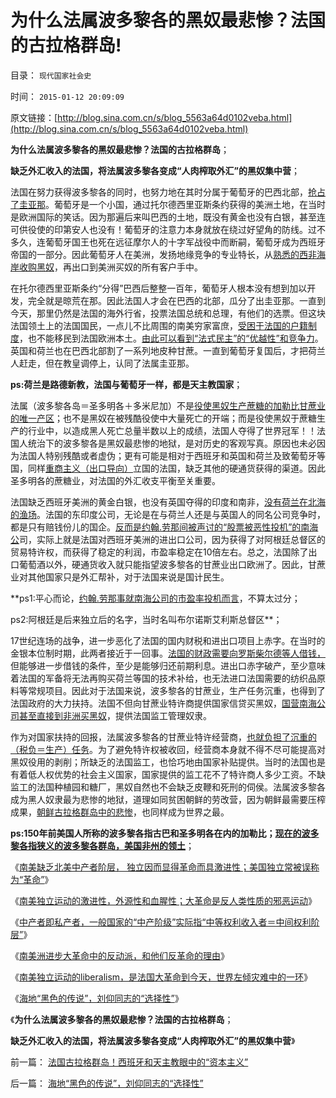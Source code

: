 # 为什么法属波多黎各的黑奴最悲惨？法国的古拉格群岛!

目录： `现代国家社会史` 

时间： `2015-01-12 20:09:09` 

原文链接：[http://blog.sina.com.cn/s/blog_5563a64d0102veba.html](http://blog.sina.com.cn/s/blog_5563a64d0102veba.html)

**为什么法属波多黎各的黑奴最悲惨？法国的古拉格群岛**；

**缺乏外汇收入的法国，将法属波多黎各变成“人肉榨取外汇”的黑奴集中营**；

法国在努力获得波多黎各的同时，也努力地在其时分属于葡萄牙的巴西北部，[抢占了圭亚那](../../../2011/8/18/欧洲资本主义没有从美洲“资本积累”.md)。葡萄牙是一个小国，通过托尔德西里亚斯条约获得的美洲土地，在当时是欧洲国际的笑话。因为那遍后来叫巴西的土地，既没有黄金也没有白银，甚至连可供役使的印第安人也没有！葡萄牙的注意力本身就放在绕过好望角的防线。过不多久，连葡萄牙国王也死在远征摩尔人的十字军战役中而断嗣，葡萄牙成为西班牙帝国的一部分。因此葡萄牙人在美洲，发扬地缘竞争的专业特长，从[熟悉的西非海岸收购黑奴](../../../2011/5/6/黑奴贸易，美国不是主角.md)，再出口到美洲买奴的所有客户手中。

在托尔德西里亚斯条约“分得”巴西后整整一百年，葡萄牙人根本没有想到加以开发，完全就是晾荒在那。因此法国人才会在巴西的北部，瓜分了出圭亚那。一直到今天，那里仍然是法国的海外行省，投票法国总统和总理，有他们的选票。但这块法国领土上的法国国民，一点儿不比周围的南美穷家富庶，[受困于法国的户籍制度](../../../2009/10/26/地区差别是户籍制度合理性的充分理由.md)，也不能移民到法国欧洲本土。[由此可以看到“法式民主”的“优越性”和竞争力](../../../2011/8/18/法国最不懂人权；加息不是利空.md)。英国和荷兰也在巴西北部割了一系列地皮种甘蔗。一直到葡萄牙复国后，才把荷兰人赶走，但在教皇调停上，认同了法属圭亚那。

**ps:荷兰是路德新教，法国与葡萄牙一样，都是天主教国家**；

法属（波多黎各岛＝圣多明各＋多米尼加）不是[役使黑奴生产蔗糖的加勒比甘蔗业的唯一产区](../../../2014/12/2/美洲印第安人和黑奴，各自的催命符.md)；也不是黑奴在被残酷役使中大量死亡的开端；而是役使黑奴于蔗糖生产的行业中，以造成黑人死亡总量半数以上的成绩，法国人夺得了世界冠军！！法国人统治下的波多黎各是黑奴最悲惨的地狱，是对历史的客观写真。原因也未必因为法国人特别残酷或者虚伪；更有可能是相对于西班牙和英国和荷兰及致葡萄牙等国，同样[重商主义（出口导向）](../../../2014/2/28/货币主权和国际贸易的价值，李嘉图的比较优势.md)立国的法国，缺乏其他的硬通货获得的渠道。因此圣多明各的蔗糖业，对法国的外汇收支平衡至关重要。

法国缺乏西班牙美洲的黄金白银，也没有英国夺得的印度和南非，[没有荷兰在北海的渔场](../../../2011/8/18/欧洲资本主义没有从美洲“资本积累”.md)。法国的东印度公司，无论是在与荷兰人还是与英国人的同名公司竞争时，都是只有赔钱份儿的国企。[反而是约翰.劳那间被声讨的“股票被恶性投机”的南海公](../../../2012/11/13/约翰劳的主角不是股票，也不是纸币，是国债！.md)司，实际上就是法国对西班牙美洲的进出口公司，因为获得了对阿根廷总督区的贸易特许权，而获得了稳定的利润，市盈率稳定在10倍左右。总之，法国除了出口葡萄酒以外，硬通货收入就只能指望波多黎各的甘蔗业出口欧洲了。因此，甘蔗业对其他国家只是外汇帮补，对于法国来说是国计民生。

**ps1:平心而论，[约翰.劳那事就南海公司的市盈率投机而言](../../../2012/11/12/为什么英法股民会“投机”约翰劳和南海公司？.md)，不算太过分；

ps2:阿根廷是后来独立后的名字，当时名叫布尔诺斯艾利斯总督区**；

17世纪连场的战争，进一步恶化了法国的国内财税和进出口项目上赤字。在当时的金银本位制时期，此两者接近于一回事。[法国的财政需要向罗斯柴尔德等人借钱，](../../../2011/10/24/中央担保的地方债相当于税收，李嘉图等效将被国人熟知.md)但能够进一步借钱的条件，至少是能够归还前期利息。进出口赤字破产，至少意味着法国的军备将无法再购买荷兰等国的技术补给，也无法进口法国需要的纺织品原料等常规项目。因此对于法国来说，波多黎各的甘蔗业，生产任务沉重，也得到了法国政府的大力扶持。法国不但向甘蔗业特许商提供国家信贷买黑奴，[国营南海公司甚至直接到非洲买黑奴](../../../2011/8/11/基督教原罪观对印第安人灾难和奴隶贸易的意识形态化.md)，提供法国监工管理奴隶。

作为对国家扶持的回报，法属波多黎各的甘蔗业特许经营商，[也就负担了沉重的（税负＝生产）任务](../../../2014/9/24/包税人制度是赤字困境中的政府，极具诱惑的吗啡型改革方案.md)。为了避免特许权被收回，经营商本身就不得不尽可能提高对黑奴役用的剥削；所缺乏的法国监工，也恰巧地由国家补贴提供。当时的法国也是有着低人权优势的社会主义国家，国家提供的监工花不了特许商人多少工资。不缺监工的法国种植园和糖厂，黑奴自然也不会缺乏皮鞭和死刑的伺侯。法属波多黎各成为黑人奴隶最为悲惨的地狱，道理如同贫困朝鲜的劳改营，因为朝鲜最需要压榨成果，[朝鲜古拉格群岛中的悲惨](../../../2014/4/3/蒙古侵略的边际效用，及古拉格群岛的政策偏好.md)，也同样成为世界之最。

**ps:150年前美国人所称的波多黎各指古巴和圣多明各在内的加勒比；[现在的波多黎各指狭义的波多黎各群岛，美国非州的领土](../../../2014/8/8/美国治下只有户籍制度，没有迁移自由.md)**；

《[南美缺乏北美中产者阶层，
独立因而显得革命而具激进性；美国独立常被误称为“革命”](../../../2015/1/6/南美独立缺乏中产者阶层，因而显得革命而具激进性；.md)》

《[南美独立运动的激进性，外源性和血腥性；大革命是反人类性质的邪恶运动](../../../2015/1/7/大革命是反人类性质的邪恶运动；.md)》

《[中产者即私产者，一般国家的“中产阶级”实际指“中等权利收入者＝中间权利阶层”](../../../2015/1/8/社会主义应对严重危机；资本主义蓄养综合国力；.md)》

《[南美洲进步大革命中的反动派，和他们反革命的理由](../../../2015/1/9/南美洲进步大革命中的反动派，和他们反革命的理由.md)》

《[南美独立运动的liberalism，是法国大革命到今天，世界左倾灾难中的一环](../../../2015/1/10/进步分子的共同错误，南美独立运动的liberalism.md)》

《[海地“黑色的传说”，刘仰同志的“选择性”](../../../2015/1/11/海地“黑色的传说”，刘仰同志的“选择性”.md)》

《**为什么法属波多黎各的黑奴最悲惨？法国的古拉格群岛**；

**缺乏外汇收入的法国，将法属波多黎各变成“人肉榨取外汇”的黑奴集中营**》

前一篇： [法国古拉格群岛！西班牙和天主教眼中的“资本主义”](../../../2015/1/13/法国古拉格群岛！西班牙和天主教眼中的“资本主义”.md)

后一篇： [海地“黑色的传说”，刘仰同志的“选择性”](../../../2015/1/11/海地“黑色的传说”，刘仰同志的“选择性”.md)

